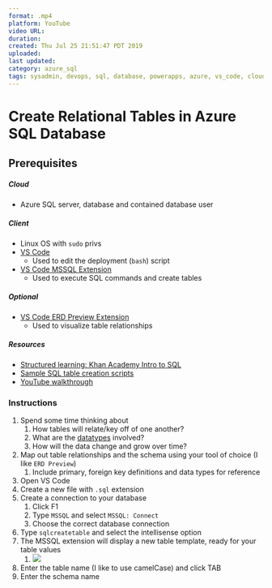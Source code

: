 ```yaml
---
format: .mp4
platform: YouTube
video URL: 
duration: 
created: Thu Jul 25 21:51:47 PDT 2019
uploaded: 
last updated: 
category: azure_sql
tags: sysadmin, devops, sql, database, powerapps, azure, vs_code, cloud, ubuntu, mssql
---
```


# Create Relational Tables in Azure SQL Database

## Prerequisites

##### Cloud

- Azure SQL server, database and contained database user

##### Client

- Linux OS with `sudo` privs
- [VS Code](https://code.visualstudio.com/Download)
    - Used to edit the deployment (`bash`) script
- [VS Code MSSQL Extension](https://docs.microsoft.com/en-us/sql/linux/sql-server-linux-develop-use-vscode?view=sql-server-2017)
    - Used to execute SQL commands and create tables

##### Optional

- [VS Code ERD Preview Extension](https://marketplace.visualstudio.com/items?itemName=kaishuu0123.vscode-erd-preview#overview)
    - Used to visualize table relationships

##### Resources

- [Structured learning: Khan Academy Intro to SQL](https://www.khanacademy.org/computing/computer-programming/sql)
- [Sample SQL table creation scripts]()
- [YouTube walkthrough]()

### Instructions

1. Spend some time thinking about
    1. How tables will relate/key off of one another?
    1. What are the [datatypes](https://docs.microsoft.com/en-us/sql/t-sql/data-types/data-types-transact-sql?view=sql-server-2017) involved?
    2. How will the data change and grow over time?
1. Map out table relationships and the schema using your tool of choice (I like `ERD Preview`)
    1. Include primary, foreign key definitions and data types for reference
1. Open VS Code
1. Create a new file with `.sql` extension
1. Create a connection to your database
    1. Click F1
    1. Type `MSSQL` and select `MSSQL: Connect`
    1. Choose the correct database connection
1. Type `sqlcreatetable` and select the intellisense option
1. The MSSQL extension will display a new table template, ready for your table values
    1. ![](../2019-07-27-08-11-44.png)
1. Enter the table name (I like to use camelCase) and click TAB
1. Enter the schema name 